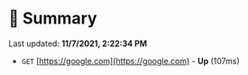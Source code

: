 # 📖 Summary
Last updated: **11/7/2021, 2:22:34 PM**

- `GET` [https://google.com](https://google.com) - **Up** (107ms)
